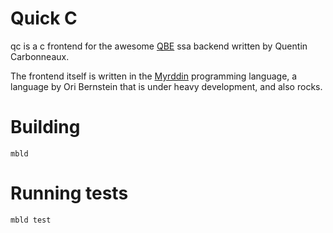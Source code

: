 # Quick C

qc is a c frontend for the awesome [QBE](http://c9x.me/compile/) ssa backend written by Quentin Carbonneaux.

The frontend itself is written in the [Myrddin](https://myrlang.org) programming
language, a language by Ori Bernstein that is under heavy development, and also rocks.

# Building

`mbld`

# Running tests

`mbld test`
